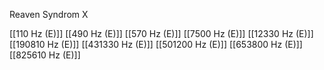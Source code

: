 Reaven Syndrom X

[[110 Hz (E)]]
[[490 Hz (E)]]
[[570 Hz (E)]]
[[7500 Hz (E)]]
[[12330 Hz (E)]]
[[190810 Hz (E)]]
[[431330 Hz (E)]]
[[501200 Hz (E)]]
[[653800 Hz (E)]]
[[825610 Hz (E)]]